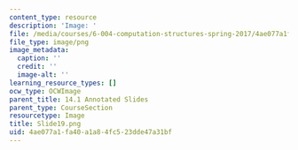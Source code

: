 ```yaml
---
content_type: resource
description: 'Image: '
file: /media/courses/6-004-computation-structures-spring-2017/4ae077a1fa40a1a84fc523dde47a31bf_Slide19.png
file_type: image/png
image_metadata:
  caption: ''
  credit: ''
  image-alt: ''
learning_resource_types: []
ocw_type: OCWImage
parent_title: 14.1 Annotated Slides
parent_type: CourseSection
resourcetype: Image
title: Slide19.png
uid: 4ae077a1-fa40-a1a8-4fc5-23dde47a31bf
---
```

